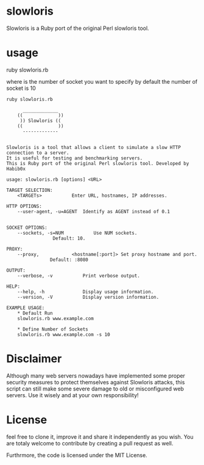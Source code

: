 # slowloris
Slowloris is a Ruby port of the original Perl slowloris tool.

# usage
ruby slowloris.rb <url> <socket>

where <socket> is the number of socket you want to specify by default the number of socket is 10


``` 
ruby slowloris.rb

      _____________
    ((             ))
     )) Slowloris ((
    ((             ))
      -------------


Slowloris is a tool that allows a client to simulate a slow HTTP connection to a server.
It is useful for testing and benchmarking servers.
This is Ruby port of the original Perl slowloris tool. Developed by Habib0x

usage: slowloris.rb [options] <URL>

TARGET SELECTION:
    <TARGETs>			Enter URL, hostnames, IP addresses.

HTTP OPTIONS:
    --user-agent, -u=AGENT	Identify as AGENT instead of 0.1


SOCKET OPTIONS:
    --sockets, -s=NUM			Use NUM sockets.
				 Default: 10.

PROXY:
    --proxy,			<hostname[:port]> Set proxy hostname and port.
				Default: :8080

OUTPUT:
    --verbose, -v			Print verbose output.

HELP:
    --help, -h				Display usage information.
    --version, -V			Display version information.

EXAMPLE USAGE:
    * Default Run
    slowloris.rb www.example.com

    * Define Number of Sockets
    slowloris.rb www.example.com -s 10
``` 

# Disclaimer 
Although many web servers nowadays have implemented some proper security measures to protect themselves against Slowloris attacks, this script can still make some severe damage to old or misconfigured web servers. Use it wisely and at your own responsibility!

# License 
feel free to clone it, improve it and share it independently as you wish. You are totaly welcome to contribute by creating a pull request as well.

Furthrmore, the code is licensed under the MIT License.
